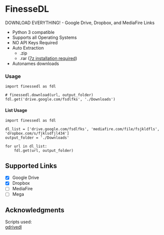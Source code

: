 # FinesseDL
DOWNLOAD EVERYTHING! - Google Drive, Dropbox, and MediaFire Links

- Python 3 compatible
- Supports all Operating Systems
- NO API Keys Required
- Auto Extraction
  - .zip
  - .rar ([7z installation required](https://www.7-zip.org/download.html))
- Autonames downloads

### Usage
```python3
import finessedl as fdl

# finessedl.download(url, output_folder)
fdl.get('drive.google.com/fsdlfks', './Downloads')

```
#### List Usage
```python3
import finessedl as fdl

dl_list = ['drive.google.com/fsdlfks', 'mediafire.com/file/fsjkldfls', 'dropbox.com/s/fjklsdfjl434']
output_folder = './Downloads'

for url in dl_list:
    fdl.get(url, output_folder)

```

## Supported Links
- [X] Google Drive
- [X] Dropbox
- [ ] MediaFire
- [ ] Mega
 
## Acknowledgments
Scripts used:<br/>
[gdrivedl](https://github.com/matthuisman/gdrivedl)
